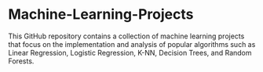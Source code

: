 # Machine-Learning-Projects
This GitHub repository contains a collection of machine learning projects that focus on the implementation and analysis of popular algorithms such as Linear Regression, Logistic Regression, K-NN, Decision Trees, and Random Forests.
